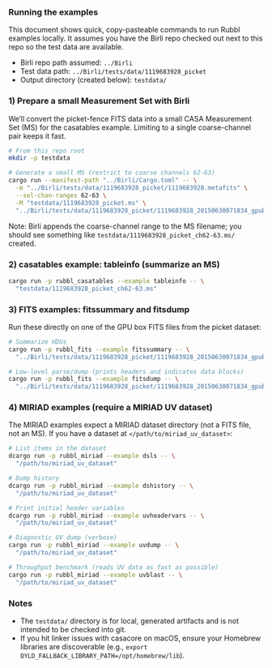 ### Running the examples

This document shows quick, copy-pasteable commands to run Rubbl examples locally. It assumes you have the Birli repo checked out next to this repo so the test data are available.

- Birli repo path assumed: `../Birli`
- Test data path: `../Birli/tests/data/1119683928_picket`
- Output directory (created below): `testdata/`

### 1) Prepare a small Measurement Set with Birli

We’ll convert the picket-fence FITS data into a small CASA Measurement Set (MS) for the casatables example. Limiting to a single coarse-channel pair keeps it fast.

```bash
# From this repo root
mkdir -p testdata

# Generate a small MS (restrict to coarse channels 62-63)
cargo run --manifest-path "../Birli/Cargo.toml" -- \
  -m "../Birli/tests/data/1119683928_picket/1119683928.metafits" \
  --sel-chan-ranges 62-63 \
  -M "testdata/1119683928_picket.ms" \
  "../Birli/tests/data/1119683928_picket/1119683928_20150630071834_gpubox01_00.fits"
```

Note: Birli appends the coarse-channel range to the MS filename; you should see something like `testdata/1119683928_picket_ch62-63.ms/` created.

### 2) casatables example: tableinfo (summarize an MS)

```bash
cargo run -p rubbl_casatables --example tableinfo -- \
  "testdata/1119683928_picket_ch62-63.ms"
```

### 3) FITS examples: fitssummary and fitsdump

Run these directly on one of the GPU box FITS files from the picket dataset:

```bash
# Summarize HDUs
cargo run -p rubbl_fits --example fitssummary -- \
  "../Birli/tests/data/1119683928_picket/1119683928_20150630071834_gpubox01_00.fits"

# Low-level parse/dump (prints headers and indicates data blocks)
cargo run -p rubbl_fits --example fitsdump -- \
  "../Birli/tests/data/1119683928_picket/1119683928_20150630071834_gpubox01_00.fits"
```

### 4) MIRIAD examples (require a MIRIAD UV dataset)

The MIRIAD examples expect a MIRIAD dataset directory (not a FITS file, not an MS). If you have a dataset at `</path/to/miriad_uv_dataset>`:

```bash
# List items in the dataset
dcargo run -p rubbl_miriad --example dsls -- \
  "/path/to/miriad_uv_dataset"

# Dump history
dcargo run -p rubbl_miriad --example dshistory -- \
  "/path/to/miriad_uv_dataset"

# Print initial header variables
dcargo run -p rubbl_miriad --example uvheadervars -- \
  "/path/to/miriad_uv_dataset"

# Diagnostic UV dump (verbose)
cargo run -p rubbl_miriad --example uvdump -- \
  "/path/to/miriad_uv_dataset"

# Throughput benchmark (reads UV data as fast as possible)
cargo run -p rubbl_miriad --example uvblast -- \
  "/path/to/miriad_uv_dataset"
```

### Notes
- The `testdata/` directory is for local, generated artifacts and is not intended to be checked into git.
- If you hit linker issues with casacore on macOS, ensure your Homebrew libraries are discoverable (e.g., `export DYLD_FALLBACK_LIBRARY_PATH=/opt/homebrew/lib`).
